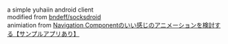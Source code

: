 #

a simple yuhaiin android client  
modified from  [bndeff/socksdroid](https://github.com/bndeff/socksdroid)  
animiation from [Navigation Componentのいい感じのアニメーションを検討する【サンプルアプリあり】](https://at-sushi.work/blog/21/)  
